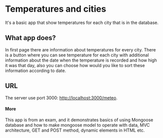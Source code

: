 # Temperatures and cities

It's a basic app that show temperatures for each city that is in the database. 

## What app does?

In first page there are information about temperatures for every city. 
There is a button where you can see temperature for each city with additional information about the date when the temperature is recorded and how high it was that day, also you can choose how would you like to sort these information according to date. 

## URL
The server use port 3000: [http://localhost:3000/meteo](http://localhost:3000/meteo).

#### More
This app is from an exam, and it demonstrates basics of using Mongoose database and how to make mongoose model to operate with data, MVC architecture, GET and POST method, dynamic elements in HTML etc.
